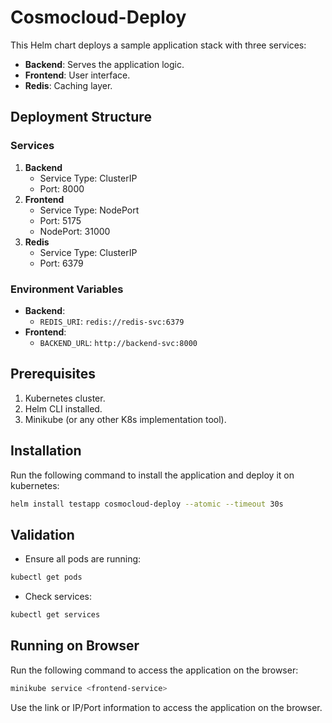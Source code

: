 # Cosmocloud-Deploy

This Helm chart deploys a sample application stack with three services:
- **Backend**: Serves the application logic.
- **Frontend**: User interface.
- **Redis**: Caching layer.

## Deployment Structure

### Services
1. **Backend**
   - Service Type: ClusterIP
   - Port: 8000
2. **Frontend**
   - Service Type: NodePort
   - Port: 5175
   - NodePort: 31000
3. **Redis**
   - Service Type: ClusterIP
   - Port: 6379

### Environment Variables
- **Backend**:
  - `REDIS_URI`: `redis://redis-svc:6379`
- **Frontend**:
  - `BACKEND_URL`: `http://backend-svc:8000`

## Prerequisites
1. Kubernetes cluster.
2. Helm CLI installed.
3. Minikube (or any other K8s implementation tool).

## Installation
Run the following command to install the application and deploy it on kubernetes:
```bash
helm install testapp cosmocloud-deploy --atomic --timeout 30s
```

## Validation
- Ensure all pods are running:
```bash
kubectl get pods
```
- Check services:
```bash
kubectl get services
```

## Running on Browser 
Run the following command to access the application on the browser:
```bash
minikube service <frontend-service>
```

Use the link or IP/Port information to access the application on the browser.